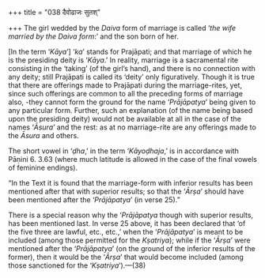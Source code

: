 +++
title = "038 दैवोढाजः सुतश्"

+++
The girl wedded by the *Daiva* form of marriage is called ‘*the wife
married by the Daiva* *form*:’ and the son born of her.

\[In the term ‘*Kāya*’\] ‘*ka*’ stands for Prajāpati; and that marriage
of which he is the presiding deity is ‘*Kāya*.’ In reality, marriage is
a sacramental rite consisting in the ‘taking’ (of the girl’s hand), and
there is no connection with any deity; still Prajāpati is called its
‘deity’ only figuratively. Though it is true that there are offerings
made to Prajāpati during the marriage-rites, yet, since such offerings
are common to all the preceding forms of marriage also, -they cannot
form the ground for the name ‘*Prājāpatya*’ being given to any
particular form. Further, such an explanation (of the name being based
upon the presiding deity) would not be available at all in the case of
the names ‘*Āsura*’ and the rest: as at no marriage-rite are any
offerings made to the *Āsura* and others.

The short vowel in ‘*ḍha*,’ in the term ‘*Kāyoḍhaja*,’ is in accordance
with Pāṇini 6. 3.63 (where much latitude is allowed in the case of the
final vowels of feminine endings).

“In the Text it is found that the marriage-form with inferior results
has been mentioned after that with superior results; so that the
‘*Ārṣa*’ should have been mentioned after the ‘*Prājāpatya*’ (in verse
25).”

There is a special reason why the ‘*Prājāpatya* though with superior
results, has been mentioned last. In verse 25 above, it has been
declared that ‘of the five three are lawful, etc., etc.,’ when the
‘*Prājāpatya*’ is meant to be included (among those permitted for the
*Kṣatriya*); while if the ‘*Ārṣa*’ were mentioned after the
‘*Prājāpatya*’ (on the ground of the inferior results of the former),
then it would be the ‘*Ārṣa*’ that would become included (among those
sanctioned for the ‘*Kṣatriya*’).—(38)


